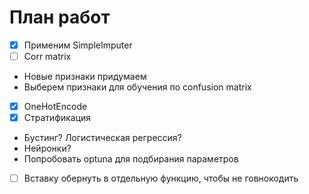 # План работ

- [x] Применим SimpleImputer
- [ ] Corr matrix
- Новые признаки придумаем
- Выберем признаки для обучения по confusion matrix
- [x] OneHotEncode
- [x] Стратификация
- Бустинг? Логистическая регрессия?
- Нейронки?
- Попробовать optuna для подбирания параметров
- [ ] Вставку обернуть в отдельную функцию, чтобы не говнокодить
